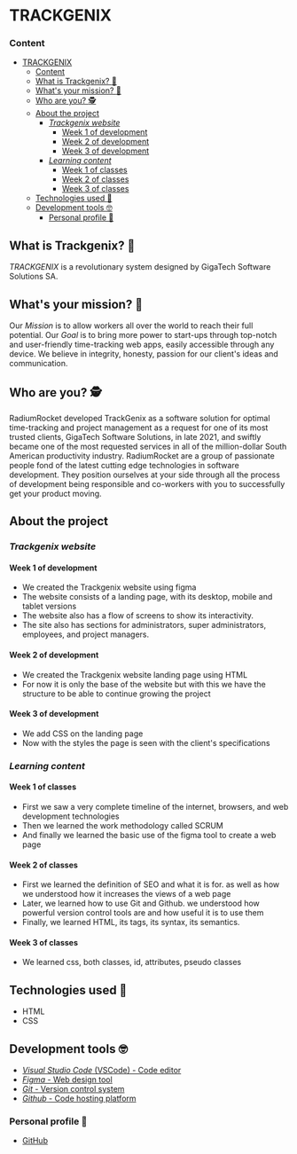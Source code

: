 # TRACKGENIX

### Content

- [TRACKGENIX](#trackgenix)
    - [Content](#content)
  - [What is Trackgenix? :thinking:](#what-is-trackgenix-thinking)
  - [What's your mission? :star_struck:](#whats-your-mission-star_struck)
  - [Who are you? :detective:](#who-are-you-detective)
  - [About the project](#about-the-project)
    - [*Trackgenix website*](#trackgenix-website)
      - [Week 1 of development](#week-1-of-development)
      - [Week 2 of development](#week-2-of-development)
      - [Week 3 of development](#week-3-of-development)
    - [*Learning content*](#learning-content)
      - [Week 1 of classes](#week-1-of-classes)
      - [Week 2 of classes](#week-2-of-classes)
      - [Week 3 of classes](#week-3-of-classes)
  - [Technologies used :exploding_head:](#technologies-used-exploding_head)
  - [Development tools :nerd_face:](#development-tools-nerd_face)
    - [Personal profile :see_no_evil:](#personal-profile-see_no_evil)

## What is Trackgenix? :thinking:

*TRACKGENIX* is a revolutionary system designed by GigaTech Software Solutions SA.

## What's your mission? :star_struck:

Our *Mission* is to allow workers all over the world to reach their full potential. Our *Goal* is to bring more power to start-ups through top-notch and user-friendly time-tracking web apps, easily accessible through any device. We believe in integrity, honesty, passion for our client's ideas and communication.

## Who are you? :detective:

RadiumRocket developed TrackGenix as a software solution for optimal time-tracking and project management as a request for one of its most trusted clients, GigaTech Software Solutions, in late 2021, and swiftly became one of the most requested services in all of the million-dollar South American productivity industry. RadiumRocket are a group of passionate people fond of the latest cutting edge technologies in software development. They position ourselves at your side through all the process of development being responsible and co-workers with you to successfully get your product moving.

## About the project

### *Trackgenix website*

#### Week 1 of development

- We created the Trackgenix website using figma
- The website consists of a landing page, with its desktop, mobile and tablet versions
- The website also has a flow of screens to show its interactivity.
- The site also has sections for administrators, super administrators, employees, and project managers.

#### Week 2 of development

- We created the Trackgenix website landing page using HTML
- For now it is only the base of the website but with this we have the structure to be able to continue growing the project

#### Week 3 of development

- We add CSS on the landing page
- Now with the styles the page is seen with the client's specifications

### *Learning content*

#### Week 1 of classes

- First we saw a very complete timeline of the internet, browsers, and web development technologies
- Then we learned the work methodology called SCRUM
- And finally we learned the basic use of the figma tool to create a web page

#### Week 2 of classes

- First we learned the definition of SEO and what it is for. as well as how we understood how it increases the views of a web page
- Later, we learned how to use Git and Github. we understood how powerful version control tools are and how useful it is to use them
- Finally, we learned HTML, its tags, its syntax, its semantics.

#### Week 3 of classes

- We learned css, both classes, id, attributes, pseudo classes

## Technologies used :exploding_head:

- HTML
- CSS

## Development tools :nerd_face:

- [*Visual Studio Code* (VSCode) - Code editor](https://code.visualstudio.com/)
- [*Figma* - Web design tool](https://www.figma.com/)
- [*Git* - Version control system](https://git-scm.com/)
- [*Github* - Code hosting platform](<https://github.com/>)

### Personal profile :see_no_evil:

- [GitHub](<https://github.com/kolodani>)
